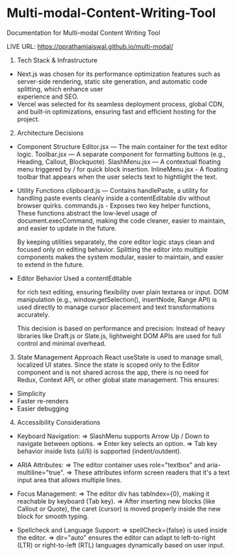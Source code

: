 # Multi-modal-Content-Writing-Tool
Documentation for Multi-modal Content Writing Tool

LIVE URL: https://pprathamjaiswal.github.io/multi-modal/

1. Tech Stack & Infrastructure
* Next.js was chosen for its performance optimization features such as server-side rendering, static site generation, and automatic code splitting, which enhance user       
  experience and SEO.
* Vercel was selected for its seamless deployment process, global CDN, and built-in optimizations, ensuring fast and efficient hosting for the project.

2. Architecture Decisions
* Component Structure
  Editor.jsx — The main container for the text editor logic.
  Toolbar.jsx — A separate component for formatting buttons (e.g., Heading, Callout, Blockquote).
  SlashMenu.jsx — A contextual floating menu triggered by / for quick block insertion.
  InlineMenu.jsx - A floating toolbar that appears when the user selects text to hightlight the text.

* Utility Functions
  clipboard.js — Contains handlePaste, a utility for handling paste events cleanly inside a contentEditable div without browser quirks.
  commands.js - Exposes two key helper functions, These functions abstract the low-level usage of document.execCommand, making the code cleaner, easier to maintain, and                      easier to update in the future.

  By keeping utilities separately, the core editor logic stays clean and focused only on editing behavior.
  Splitting the editor into multiple components makes the system modular, easier to maintain, and easier to extend in the future.

* Editor Behavior
  Used a contentEditable <div> for rich text editing, ensuring flexibility over plain textarea or input.
  DOM manipulation (e.g., window.getSelection(), insertNode, Range API) is used directly to manage cursor placement and text transformations accurately.

  This decision is based on performance and precision:
  Instead of heavy libraries like Draft.js or Slate.js, lightweight DOM APIs are used for full control and minimal overhead.

3. State Management Approach
React useState is used to manage small, localized UI states.
Since the state is scoped only to the Editor component and is not shared across the app, there is no need for Redux, Context API, or other global state management.
This ensures:
  * Simplicity
  * Faster re-renders
  * Easier debugging

4. Accessibility Considerations
* Keyboard Navigation:
  => SlashMenu supports Arrow Up / Down to navigate between options.
  => Enter key selects an option.
  => Tab key behavior inside lists (ul/li) is supported (indent/outdent).

* ARIA Attributes:
  => The editor container uses role="textbox" and aria-multiline="true".
  => These attributes inform screen readers that it's a text input area that allows multiple lines.

* Focus Management:
  => The editor div has tabIndex={0}, making it reachable by keyboard (Tab key).
  => After inserting new blocks (like Callout or Quote), the caret (cursor) is moved properly inside the new block for smooth typing.

* Spellcheck and Language Support:
  => spellCheck={false} is used inside the editor.
  => dir="auto" ensures the editor can adapt to left-to-right (LTR) or right-to-left (RTL) languages dynamically based on user input.


